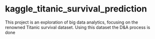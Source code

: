 # kaggle_titanic_survival_prediction
This project is an exploration of big data analytics, focusing on the renowned Titanic survival dataset. Using this dataset the D&A process is done
